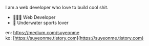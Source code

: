 I am a web developer who love to build cool shit.<br>

- 👩🏻‍💻 Web Developer
- 🌊 Underwater sports lover

en: https://medium.com/suyeonme
<br/>
ko: [https://suyeonme.tistory.com](https://suyeonme.tistory.com)

